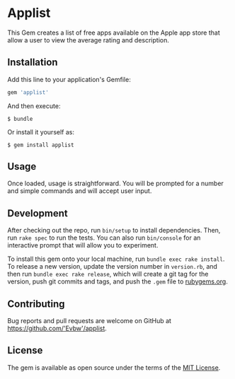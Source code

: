 # Applist

This Gem creates a list of free apps available on the Apple app store that allow a user to view the average rating and description.

## Installation

Add this line to your application's Gemfile:

```ruby
gem 'applist'
```

And then execute:

    $ bundle

Or install it yourself as:

    $ gem install applist

## Usage

Once loaded, usage is straightforward. You will be prompted for a number and simple commands and will accept user input.

## Development

After checking out the repo, run `bin/setup` to install dependencies. Then, run `rake spec` to run the tests. You can also run `bin/console` for an interactive prompt that will allow you to experiment.

To install this gem onto your local machine, run `bundle exec rake install`. To release a new version, update the version number in `version.rb`, and then run `bundle exec rake release`, which will create a git tag for the version, push git commits and tags, and push the `.gem` file to [rubygems.org](https://rubygems.org).

## Contributing

Bug reports and pull requests are welcome on GitHub at https://github.com/'Evbw'/applist.

## License

The gem is available as open source under the terms of the [MIT License](https://opensource.org/licenses/MIT).
